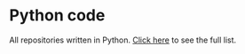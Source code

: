 # Python code

All repositories written in Python.
[Click here](../list-of-packages.md#python) to see the full list.
